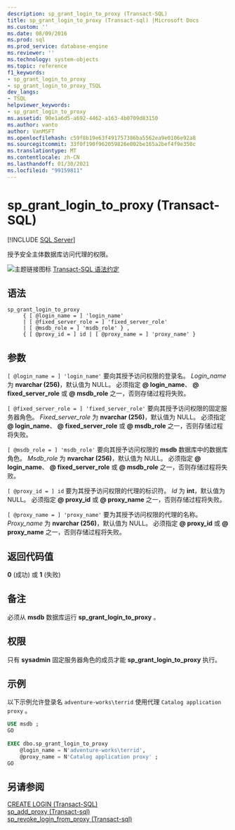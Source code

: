 ```yaml
---
description: sp_grant_login_to_proxy (Transact-SQL)
title: sp_grant_login_to_proxy (Transact-sql) |Microsoft Docs
ms.custom: ''
ms.date: 08/09/2016
ms.prod: sql
ms.prod_service: database-engine
ms.reviewer: ''
ms.technology: system-objects
ms.topic: reference
f1_keywords:
- sp_grant_login_to_proxy
- sp_grant_login_to_proxy_TSQL
dev_langs:
- TSQL
helpviewer_keywords:
- sp_grant_login_to_proxy
ms.assetid: 90e1a6d5-a692-4462-a163-4b0709d83150
ms.author: vanto
author: VanMSFT
ms.openlocfilehash: c59f8b19e63f491757386ba5562ea9e0106e92a8
ms.sourcegitcommit: 33f0f190f962059826e002be165a2bef4f9e350c
ms.translationtype: MT
ms.contentlocale: zh-CN
ms.lasthandoff: 01/30/2021
ms.locfileid: "99159811"
---
```

# <a name="sp_grant_login_to_proxy-transact-sql"></a>sp_grant_login_to_proxy (Transact-SQL)

[!INCLUDE [SQL Server](../../includes/applies-to-version/sqlserver.md)]

  授予安全主体数据库访问代理的权限。  

  
 ![主题链接图标](../../database-engine/configure-windows/media/topic-link.gif "“主题链接”图标") [Transact-SQL 语法约定](../../t-sql/language-elements/transact-sql-syntax-conventions-transact-sql.md)  
  
## <a name="syntax"></a>语法  
  
```  
sp_grant_login_to_proxy   
     { [ @login_name = ] 'login_name'   
     | [ @fixed_server_role = ] 'fixed_server_role'   
     | [ @msdb_role = ] 'msdb_role' } ,   
     { [ @proxy_id = ] id | [ @proxy_name = ] 'proxy_name' }  
```  
  
## <a name="arguments"></a>参数  
`[ @login_name = ] 'login_name'` 要向其授予访问权限的登录名。 *Login_name* 为 **nvarchar (256)**，默认值为 NULL。 必须指定 **\@ login_name**、 **\@ fixed_server_role** 或 **\@ msdb_role** 之一，否则存储过程将失败。  
  
`[ @fixed_server_role = ] 'fixed_server_role'` 要向其授予访问权限的固定服务器角色。 *Fixed_server_role* 为 **nvarchar (256)**，默认值为 NULL。 必须指定 **\@ login_name**、 **\@ fixed_server_role** 或 **\@ msdb_role** 之一，否则存储过程将失败。  
  
`[ @msdb_role = ] 'msdb_role'` 要向其授予访问权限的 **msdb** 数据库中的数据库角色。 *Msdb_role* 为 **nvarchar (256)**，默认值为 NULL。 必须指定 **\@ login_name**、 **\@ fixed_server_role** 或 **\@ msdb_role** 之一，否则存储过程将失败。  
  
`[ @proxy_id = ] id` 要为其授予访问权限的代理的标识符。 *Id* 为 **int**，默认值为 NULL。 必须指定 **\@ proxy_id** 或 **\@ proxy_name** 之一，否则存储过程将失败。  
  
`[ @proxy_name = ] 'proxy_name'` 要为其授予访问权限的代理的名称。 *Proxy_name* 为 **nvarchar (256)**，默认值为 NULL。 必须指定 **\@ proxy_id** 或 **\@ proxy_name** 之一，否则存储过程将失败。  
  
## <a name="return-code-values"></a>返回代码值  
 **0** (成功) 或 **1** (失败)   
  
## <a name="remarks"></a>备注  
 必须从 **msdb** 数据库运行 **sp_grant_login_to_proxy** 。  
  
## <a name="permissions"></a>权限  
 只有 **sysadmin** 固定服务器角色的成员才能 **sp_grant_login_to_proxy** 执行。  
  
## <a name="examples"></a>示例  
 以下示例允许登录名 `adventure-works\terrid` 使用代理 `Catalog application proxy` 。  
  
```sql
USE msdb ;  
GO  
  
EXEC dbo.sp_grant_login_to_proxy  
    @login_name = N'adventure-works\terrid',  
    @proxy_name = N'Catalog application proxy' ;  
GO  
```  
  
## <a name="see-also"></a>另请参阅  
 [CREATE LOGIN &#40;Transact-SQL&#41;](../../t-sql/statements/create-login-transact-sql.md)   
 [sp_add_proxy &#40;Transact-sql&#41;](../../relational-databases/system-stored-procedures/sp-add-proxy-transact-sql.md)   
 [sp_revoke_login_from_proxy &#40;Transact-sql&#41;](../../relational-databases/system-stored-procedures/sp-revoke-login-from-proxy-transact-sql.md)  
  
  
